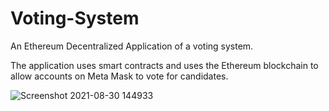 # Voting-System

An Ethereum Decentralized Application of a voting system. 

The application uses smart contracts and uses the Ethereum blockchain to allow accounts on Meta Mask to vote for candidates.


![Screenshot 2021-08-30 144933](https://user-images.githubusercontent.com/60553787/131410146-90990295-6619-48fe-935e-d5e4f2df633b.png)


